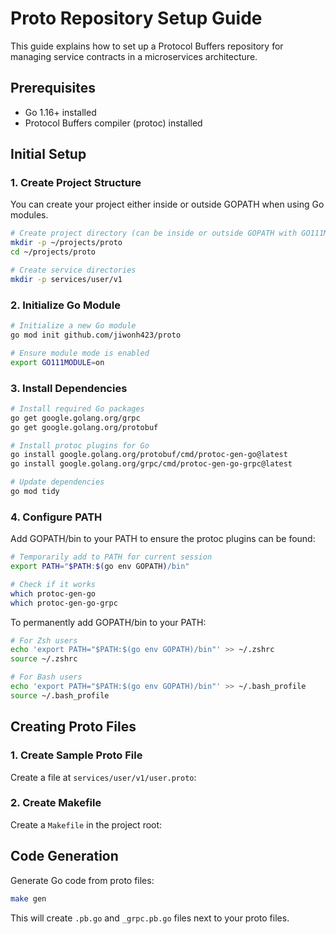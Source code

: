 # Proto Repository Setup Guide

This guide explains how to set up a Protocol Buffers repository for managing service contracts in a microservices architecture.

## Prerequisites

- Go 1.16+ installed
- Protocol Buffers compiler (protoc) installed

## Initial Setup

### 1. Create Project Structure

You can create your project either inside or outside GOPATH when using Go modules.

```sh
# Create project directory (can be inside or outside GOPATH with GO111MODULE=on)
mkdir -p ~/projects/proto
cd ~/projects/proto

# Create service directories
mkdir -p services/user/v1
```

### 2. Initialize Go Module

```sh
# Initialize a new Go module
go mod init github.com/jiwonh423/proto

# Ensure module mode is enabled
export GO111MODULE=on
```

### 3. Install Dependencies

```sh
# Install required Go packages
go get google.golang.org/grpc
go get google.golang.org/protobuf

# Install protoc plugins for Go
go install google.golang.org/protobuf/cmd/protoc-gen-go@latest
go install google.golang.org/grpc/cmd/protoc-gen-go-grpc@latest

# Update dependencies
go mod tidy
```

### 4. Configure PATH

Add GOPATH/bin to your PATH to ensure the protoc plugins can be found:

```sh
# Temporarily add to PATH for current session
export PATH="$PATH:$(go env GOPATH)/bin"

# Check if it works
which protoc-gen-go
which protoc-gen-go-grpc
```

To permanently add GOPATH/bin to your PATH:

```sh
# For Zsh users
echo 'export PATH="$PATH:$(go env GOPATH)/bin"' >> ~/.zshrc
source ~/.zshrc

# For Bash users
echo 'export PATH="$PATH:$(go env GOPATH)/bin"' >> ~/.bash_profile
source ~/.bash_profile
```

## Creating Proto Files

### 1. Create Sample Proto File

Create a file at `services/user/v1/user.proto`:

### 2. Create Makefile

Create a `Makefile` in the project root:

## Code Generation

Generate Go code from proto files:

```sh
make gen
```

This will create `.pb.go` and `_grpc.pb.go` files next to your proto files.
